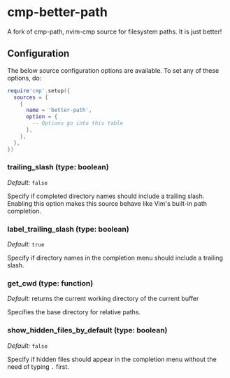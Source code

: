 # cmp-better-path

A fork of cmp-path, nvim-cmp source for filesystem paths. It is just better!


## Configuration

The below source configuration options are available. To set any of these options, do:

```lua
require'cmp'.setup({
  sources = {
    {
      name = 'better-path',
      option = {
        -- Options go into this table
      },
    },
  },
})
```


### trailing_slash (type: boolean)

_Default:_ `false`

Specify if completed directory names should include a trailing slash. Enabling this option makes this source behave like Vim's built-in path completion.

### label_trailing_slash (type: boolean)

_Default:_ `true`

Specify if directory names in the completion menu should include a trailing slash.

### get_cwd (type: function)

_Default:_ returns the current working directory of the current buffer

Specifies the base directory for relative paths.

### show_hidden_files_by_default (type: boolean)

_Default:_ `false`

Specify if hidden files should appear in the completion menu without the need of typing `.` first.
